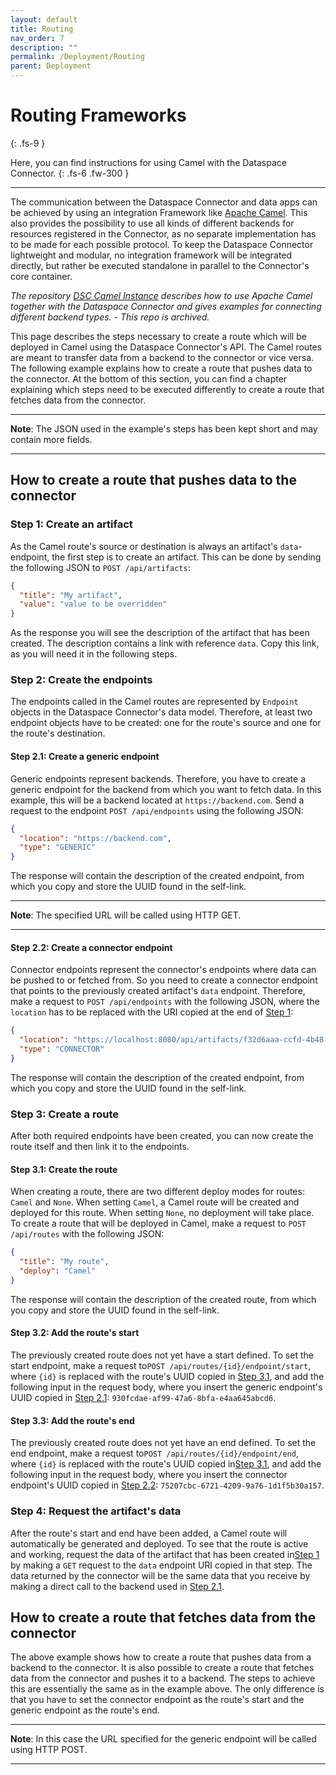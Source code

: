 ```yaml
---
layout: default
title: Routing
nav_order: 7
description: ""
permalink: /Deployment/Routing
parent: Deployment
---
```


# Routing Frameworks
{: .fs-9 }

Here, you can find instructions for using Camel with the Dataspace Connector.
{: .fs-6 .fw-300 }

---

The communication between the Dataspace Connector and data apps can be achieved by using an
integration Framework like [Apache Camel](https://camel.apache.org/). This also provides the
possibility to use all kinds of different backends for resources registered in the Connector, as no
separate implementation has to be made for each possible protocol. To keep the Dataspace Connector
lightweight and modular, no integration framework will be integrated directly, but rather be
executed standalone in parallel to the Connector's core container.

_The repository [DSC Camel Instance](https://github.com/International-Data-Spaces-Association/DSC-Camel-Instance)
describes how to use Apache Camel together with the Dataspace Connector and gives examples for
connecting different backend types. - This repo is archived._

This page describes the steps necessary to create a route which will be deployed in Camel using the
Dataspace Connector's API. The Camel routes are meant to transfer data from a backend to the
connector or vice versa. The following example explains how to create a route that pushes data to
the connector. At the bottom of this section, you can find a chapter explaining which steps need to
be executed differently to create a route that fetches data from the connector.

---

**Note**: The JSON used in the example's steps has been kept short and may contain more fields.

---

## How to create a route that pushes data to the connector

### Step 1: Create an artifact

As the Camel route's source or destination is always an artifact's `data`-endpoint, the first step
is to create an artifact. This can be done by sending the following JSON to `POST /api/artifacts`:

```json
{
  "title": "My artifact",
  "value": "value to be overridden"
}
```

As the response you will see the description of the artifact that has been created. The description
contains a link with reference `data`. Copy this link, as you will need it in the following steps.

### Step 2: Create the endpoints

The endpoints called in the Camel routes are represented by `Endpoint` objects in the Dataspace
Connector's data model. Therefore, at least two endpoint objects have to be created: one for the
route's source and one for the route's destination.

#### Step 2.1: Create a generic endpoint

Generic endpoints represent backends. Therefore, you have to create a generic endpoint for the
backend from which you want to fetch data. In this example, this will be a backend located at
`https://backend.com`. Send a request to the endpoint `POST /api/endpoints` using the following
JSON:

```json
{
  "location": "https://backend.com",
  "type": "GENERIC"
}
```

The response will contain the description of the created endpoint, from which you copy and store the
UUID found in the self-link.

---

**Note**: The specified URL will be called using HTTP GET.

---

#### Step 2.2: Create a connector endpoint

Connector endpoints represent the connector's endpoints where data can be pushed to or fetched from.
So you need to create a connector endpoint that points to the previously created artifact's `data`
endpoint. Therefore, make a request to `POST /api/endpoints` with the following JSON, where the
`location` has to be replaced with the URI copied at the end of [Step 1](#step-1-create-an-artifact):

```json
{
  "location": "https://localhost:8080/api/artifacts/f32d6aaa-ccfd-4b48-a305-ddb4222c89f0/data",
  "type": "CONNECTOR"
}
```

The response will contain the description of the created endpoint, from which you copy and store the
UUID found in the self-link.

### Step 3: Create a route

After both required endpoints have been created, you can now create the route itself and then link
it to the endpoints.

#### Step 3.1: Create the route

When creating a route, there are two different deploy modes for routes: `Camel` and `None`. When
setting `Camel`, a Camel route will be created and deployed for this route. When setting `None`, no
deployment will take place. To create a route that will be deployed in Camel, make a request to
`POST /api/routes` with the following JSON:

```json
{
  "title": "My route",
  "deploy": "Camel"
}
```

The response will contain the description of the created route, from which you copy and store the
UUID found in the self-link.

#### Step 3.2: Add the route's start

The previously created route does not yet have a start defined. To set the start endpoint, make a
request to`POST /api/routes/{id}/endpoint/start`, where `{id}` is replaced with the route's UUID
copied in [Step 3.1](#step-31-create-the-route), and add the following input in the request body,
where you insert the generic endpoint's UUID copied in
[Step 2.1](#step-21-create-a-generic-endpoint): `930fcdae-af99-47a6-8bfa-e4aa645abcd6`.

#### Step 3.3: Add the route's end

The previously created route does not yet have an end defined. To set the end endpoint, make a
request to`POST /api/routes/{id}/endpoint/end`, where `{id}` is replaced with the route's UUID
copied in[Step 3.1](#step-31-create-the-route), and add the following input in the request body,
where you insert the connector endpoint's UUID copied in
[Step 2.2](#step-22-create-a-connector-endpoint): `75207cbc-6721-4209-9a76-1d1f5b30a157`.

### Step 4: Request the artifact's data

After the route's start and end have been added, a Camel route will automatically be generated and
deployed. To see that the route is active and working, request the data of the artifact that has
been created in[Step 1](#step-1-create-an-artifact) by making a `GET` request to the `data` endpoint
URI copied in that step. The data returned by the connector will be the same data that you receive
by making a direct call to the backend used in [Step 2.1](#step-21-create-a-generic-endpoint).

## How to create a route that fetches data from the connector

The above example shows how to create a route that pushes data from a backend to the connector. It
is also possible to create a route that fetches data from the connector and pushes it to a backend.
The steps to achieve this are essentially the same as in the example above. The only difference is
that you have to set the connector endpoint as the route's start and the generic endpoint as the
route's end.

---

**Note**: In this case the URL specified for the generic endpoint will be called using HTTP POST.

---
